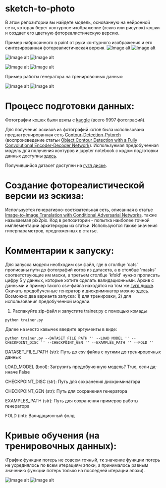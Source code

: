 # sketch-to-photo

В этом репозитории вы найдете модель, основанную на нейронной сети, которая берет контурное изображение (эскиз или рисунок) кошки и создает его цветную фотореалистическую версию.

Пример набросанного в paint от руки контурного изображения и его синтезированная фотореалистическая версия. 
![Image alt](https://github.com/adobshik/sketch-to-photo/blob/main/example/1cat.png)
![Image alt](https://github.com/adobshik/sketch-to-photo/blob/main/example/1mask.png)

![Image alt](https://github.com/adobshik/sketch-to-photo/blob/main/example/2cat.png)
![Image alt](https://github.com/adobshik/sketch-to-photo/blob/main/example/2mask.png)

![Image alt](https://github.com/adobshik/sketch-to-photo/blob/main/example/3cat.png)
![Image alt](https://github.com/adobshik/sketch-to-photo/blob/main/example/3mask.png)

Пример работы генератора на тренировочных данных:


![Image alt](https://github.com/adobshik/sketch-to-photo/blob/main/example/0a1f3266-f6a8-4d26-9314-7e3fb1d492f6.png)
![Image alt](https://github.com/adobshik/sketch-to-photo/blob/main/example/8b182abd-8191-4fe2-b81f-89b8f00f6a7c.png)

# Процесс подготовки данных:
Фотографии кошек были взяты с [kaggle](https://www.kaggle.com/crawford/cat-dataset) (всего 9997 фотографий). 

Для получения эскизов из фотографий котов была использована преднатренированная сеть [Contour-Detection-Pytorch](https://github.com/captanlevi/Contour-Detection-Pytorch) (воспроизведение статьи [Object Contour Detection with a Fully Convolutional Encoder-Decoder Network](https://arxiv.org/pdf/1603.04530.pdf)). Используемая предобученная модель для получения контуров и jupyter notebook с кодом подготовки данных доступны [здесь](https://drive.google.com/drive/folders/17Zuue0M3SX36m9dK_jl02gdxPVu_De9f?usp=sharing).

Получившийся датасет доступен на [гугл диске](https://drive.google.com/drive/folders/1Vac7WEmrV-NGRH9je6vXiDHDtw-Upp8f?usp=sharing).

# Создание фотореалистической версии из эскиза:  
Используется генеративно-состязательная сеть, описанная в статье [Image-to-Image Translation with Conditional Adversarial Networks](https://arxiv.org/pdf/1611.07004.pdf), также называемая pix2pix. Код в репозитории - попытка наиболее точной имплементации архитеркуры из статьи. Используются также значения гиперпараметров, предложенных в статье.

# Комментарии к запуску: 
Для запуска модели необходим csv файл, где в столбце 'cats' прописаны пути до фотографий котов из датасета, а в столбце 'masks' соответствующие им маски, в третьем столбце 'kfold' нужно прописать цифру 5 у данных, которые хотите сделать валидационными. Архив с данными и пример такого csv-файла находятся на том же [гугл диске](https://drive.google.com/drive/folders/1Vac7WEmrV-NGRH9je6vXiDHDtw-Upp8f?usp=sharing). Скачать предобученные генератор и дискриминатор можно [здесь](https://drive.google.com/drive/folders/1dh21no-tVoBcDiPDwtoqkCz6KvUnECj7?usp=sharing). 
Возможно два варианта запуска: 1) для тренировки, 2) для использования предобученной модели. 
1) Распакуйте zip-файл и запустите trainer.py с помощью комады
```
python trainer.py
```
Далее на место кавычек введите аргументы в виде: 
```
python trainer.py --DATASET_FILE_PATH '' --LOAD_MODEL '' --CHECKPOINT_DISC '' --CHECKPOINT_GEN '' --EXAMPLES_PATH '' --FOLD ''
```
DATASET_FILE_PATH (str): Путь до csv файла с путями до тренировочных данных

LOAD_MODEL (bool): Загрузить предобученную модель? True, если да; иначе False

CHECKPOINT_DISC (str): Путь для сохранения дискриминатора

CHECKPOINT_GEN (str): Путь для сохранения генератора

EXAMPLES_PATH (str): Путь для сохранения примеров работы генератора

FOLD (int): Валидационный фолд


#  Кривые обучения (на тренировочных данных):
(График функции потерь не совсем точный, тк значение функции потерь не усреднялось по всем итерациям эпохи, а принималось равным значению функции потерь только на последней итерации эпохи).


![Image alt](https://github.com/adobshik/sketch-to-photo/blob/main/example/gen_testplot.png)
![Image alt](https://github.com/adobshik/sketch-to-photo/blob/main/example/disc_testplot.png)
